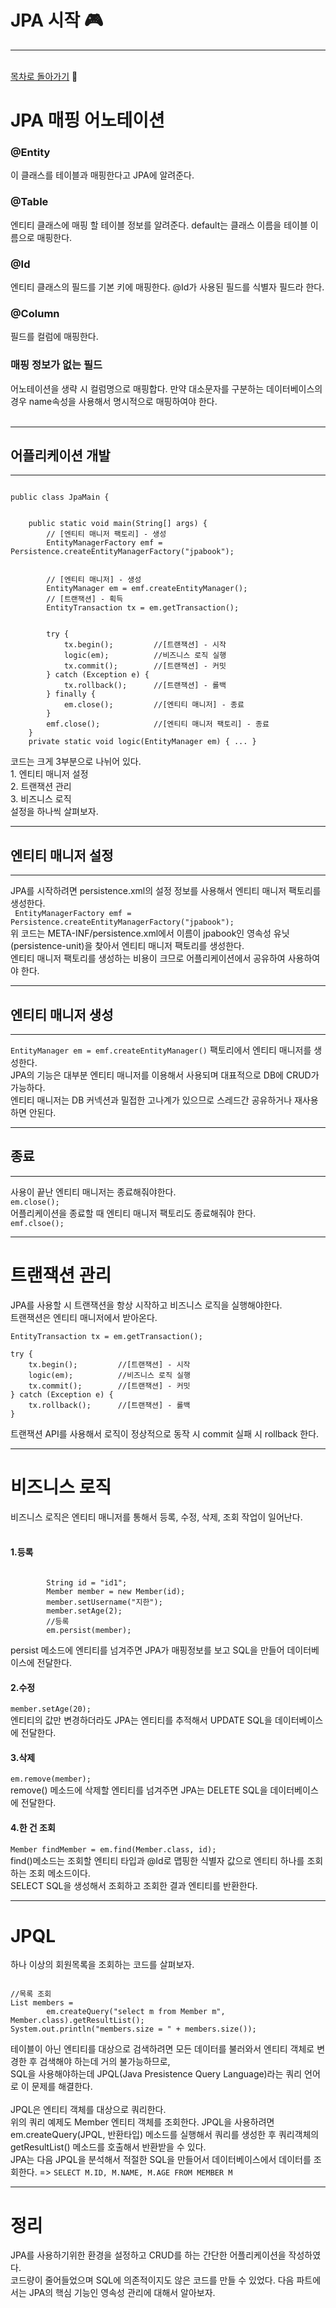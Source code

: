 <h1><b>JPA 시작 🎮</b></h1>
<hr/><br/>
<a href="https://github.com/EungyuCho/orm_group_study/blob/master/README.md">목차로 돌아가기</a> 🏃 
<h1>JPA 매핑 어노테이션</h1>
<h3>@Entity</h3>
이 클래스를 테이블과 매핑한다고 JPA에 알려준다.<br>
<h3>@Table</h3>
엔티티 클래스에 매핑 할 테이블 정보를 알려준다. default는 클래스 이름을 테이블 이름으로 매핑한다.<br>
<h3>@Id</h3>
엔티티 클래스의 필드를 기본 키에 매핑한다. @Id가 사용된 필드를 식별자 필드라 한다.<br>
<h3>@Column</h3>
필드를 컬럼에 매핑한다.<br>
<h3>매핑 정보가 없는 필드</h3>
어노테이션을 생략 시 컬럼명으로 매핑합다. 만약 대소문자를 구분하는 데이터베이스의 경우 name속성을 사용해서 명시적으로 매핑하여야 한다.<br>
<br>
<hr>
<h2>어플리케이션 개발</h2>
<hr>
<pre><code>
public class JpaMain {
    <br>
    public static void main(String[] args) {
        // [엔티티 매니저 팩토리] - 생성
        EntityManagerFactory emf = Persistence.createEntityManagerFactory("jpabook");
        <br>
        // [엔티티 매니저] - 생성
        EntityManager em = emf.createEntityManager();
        // [트랜잭션] - 획득
        EntityTransaction tx = em.getTransaction();
        <br>
        try {
            tx.begin();         //[트랜잭션] - 시작
            logic(em);          //비즈니스 로직 실행
            tx.commit();        //[트랜잭션] - 커밋
        } catch (Exception e) {
            tx.rollback();      //[트랜잭션] - 롤백
        } finally {
            em.close();         //[엔티티 매니저] - 종료
        }
        emf.close();            //[엔티티 매니저 팩토리] - 종료
    }
    private static void logic(EntityManager em) { ... }
</code></pre>
코드는 크게 3부분으로 나뉘어 있다.<br>
1. 엔티티 매니저 설정<br>
2. 트랜잭션 관리<br>
3. 비즈니스 로직<br>
설정을 하나씩 살펴보자.<br>
<hr>
<h2>엔티티 매니저 설정</h2><hr>
JPA를 시작하려면 persistence.xml의 설정 정보를 사용해서 엔티티 매니저 팩토리를 생성한다.<br>
<code> EntityManagerFactory emf = Persistence.createEntityManagerFactory("jpabook");</code><br>
위 코드는 META-INF/persistence.xml에서 이름이 jpabook인 영속성 유닛(persistence-unit)을 찾아서 엔티티 매니저 팩토리를 생성한다.<br>
엔티티 매니저 팩토리를 생성하는 비용이 크므로 어플리케이션에서 공유하여 사용하여야 한다.<br>
<hr>
<h2>엔티티 매니저 생성</h2>
<hr>
<code>EntityManager em = emf.createEntityManager()</code>
팩토리에서 엔티티 매니저를 생성한다.<br>
JPA의 기능은 대부분 엔티티 매니저를 이용해서 사용되며 대표적으로 DB에 CRUD가 가능하다.<br>
엔티티 매니저는 DB 커넥션과 밀접한 고나계가 있으므로 스레드간 공유하거나 재사용하면 안된다.<br>
<hr>
<h2>종료</h2>
<hr>
사용이 끝난 엔티티 매니저는 종료해줘야한다.<br>
<code>em.close();</code><br>
어플리케이션을 종료할 때 엔티티 매니저 팩토리도 종료해줘야 한다.<br>
<code>emf.clsoe();</code><br>
<hr>
<h1>트랜잭션 관리</h1>
JPA를 사용할 시 트랜잭션을 항상 시작하고 비즈니스 로직을 실행해야한다.<br>
트랜잭션은 엔티티 매니저에서 받아온다.
<pre><code>EntityTransaction tx = em.getTransaction();<br>
try {
    tx.begin();         //[트랜잭션] - 시작
    logic(em);          //비즈니스 로직 실행
    tx.commit();        //[트랜잭션] - 커밋
} catch (Exception e) {
    tx.rollback();      //[트랜잭션] - 롤백
}
</code></pre>
트랜잭션 API를 사용해서 로직이 정상적으로 동작 시 commit 실패 시 rollback 한다.<br>
<hr>
<h1>비즈니스 로직</h1>
비즈니스 로직은 엔티티 매니저를 통해서 등록, 수정, 삭제, 조회 작업이 일어난다.<br><br>
<h4>1.등록</h4>
<pre><code>
        String id = "id1";
        Member member = new Member(id);
        member.setUsername("지한");
        member.setAge(2);
        //등록
        em.persist(member);
</code></pre>
persist 메소드에 엔티티를 넘겨주면 JPA가 매핑정보를 보고 SQL을 만들어 데이터베이스에 전달한다.<br>
<h4>2.수정</h4>
<code>member.setAge(20);</code><br>
엔티티의 값만 변경하더라도 JPA는 엔티티를 추적해서 UPDATE SQL을 데이터베이스에 전달한다.<br>
<h4>3.삭제</h4>
<code>em.remove(member);</code><br>
remove() 메소드에 삭제할 엔티티를 넘겨주면 JPA는 DELETE SQL을 데이터베이스에 전달한다.<br>
<h4>4.한 건 조회</h4>
<code>Member findMember = em.find(Member.class, id);</code><br>
find()메소드는 조회할 엔티티 타입과 @Id로 맵핑한 식별자 값으로 엔티티 하나를 조회하는 조회 메소드이다.<br>
SELECT SQL을 생성해서 조회하고 조회한 결과 엔티티를 반환한다.<br>
<hr>
<h1>JPQL</h1>
하나 이상의 회원목록을 조회하는 코드를 살펴보자.<br>
<pre><code>
//목록 조회
List<Member> members =
        em.createQuery("select m from Member m", Member.class).getResultList();
System.out.println("members.size = " + members.size());
</code></pre>
테이블이 아닌 엔티티를 대상으로 검색하려면 모든 데이터를 불러와서 엔티티 객체로 변경한 후 검색해야 하는데 거의 불가능하므로,<br>
SQL을 사용해야하는데 JPQL(Java Presistence Query Language)라는 쿼리 언어로 이 문제를 해결한다.<br>
<br>
JPQL은 엔티티 객체를 대상으로 쿼리한다.<br>
위의 쿼리 예제도 Member 엔티티 객체를 조회한다. JPQL을 사용하려면 em.createQuery(JPQL, 반환타입) 메소드를 실행해서 쿼리를 생성한 후 쿼리객체의 getResultList() 메소드를 호출해서 반환받을 수 있다.<br>
JPA는 다음 JPQL을 분석해서 적절한 SQL을 만들어서 데이터베이스에서 데이터를 조회한다. => <code>SELECT M.ID, M.NAME, M.AGE FROM MEMBER M</code><br>
<hr>
<h1>정리</h1>
JPA를 사용하기위한 환경을 설정하고 CRUD를 하는 간단한 어플리케이션을 작성하였다.<br>
코드량이 줄어들었으며 SQL에 의존적이지도 않은 코드를 만들 수 있었다. 다음 파트에서는 JPA의 핵심 기능인 영속성 관리에 대해서 알아보자.